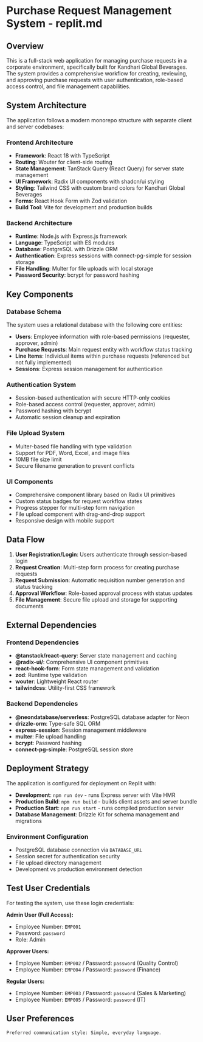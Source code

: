 # Purchase Request Management System - replit.md

## Overview

This is a full-stack web application for managing purchase requests in a corporate environment, specifically built for Kandhari Global Beverages. The system provides a comprehensive workflow for creating, reviewing, and approving purchase requests with user authentication, role-based access control, and file management capabilities.

## System Architecture

The application follows a modern monorepo structure with separate client and server codebases:

### Frontend Architecture
- **Framework**: React 18 with TypeScript
- **Routing**: Wouter for client-side routing
- **State Management**: TanStack Query (React Query) for server state management
- **UI Framework**: Radix UI components with shadcn/ui styling
- **Styling**: Tailwind CSS with custom brand colors for Kandhari Global Beverages
- **Forms**: React Hook Form with Zod validation
- **Build Tool**: Vite for development and production builds

### Backend Architecture
- **Runtime**: Node.js with Express.js framework
- **Language**: TypeScript with ES modules
- **Database**: PostgreSQL with Drizzle ORM
- **Authentication**: Express sessions with connect-pg-simple for session storage
- **File Handling**: Multer for file uploads with local storage
- **Password Security**: bcrypt for password hashing

## Key Components

### Database Schema
The system uses a relational database with the following core entities:
- **Users**: Employee information with role-based permissions (requester, approver, admin)
- **Purchase Requests**: Main request entity with workflow status tracking
- **Line Items**: Individual items within purchase requests (referenced but not fully implemented)
- **Sessions**: Express session management for authentication

### Authentication System
- Session-based authentication with secure HTTP-only cookies
- Role-based access control (requester, approver, admin)
- Password hashing with bcrypt
- Automatic session cleanup and expiration

### File Upload System
- Multer-based file handling with type validation
- Support for PDF, Word, Excel, and image files
- 10MB file size limit
- Secure filename generation to prevent conflicts

### UI Components
- Comprehensive component library based on Radix UI primitives
- Custom status badges for request workflow states
- Progress stepper for multi-step form navigation
- File upload component with drag-and-drop support
- Responsive design with mobile support

## Data Flow

1. **User Registration/Login**: Users authenticate through session-based login
2. **Request Creation**: Multi-step form process for creating purchase requests
3. **Request Submission**: Automatic requisition number generation and status tracking
4. **Approval Workflow**: Role-based approval process with status updates
5. **File Management**: Secure file upload and storage for supporting documents

## External Dependencies

### Frontend Dependencies
- **@tanstack/react-query**: Server state management and caching
- **@radix-ui/**: Comprehensive UI component primitives
- **react-hook-form**: Form state management and validation
- **zod**: Runtime type validation
- **wouter**: Lightweight React router
- **tailwindcss**: Utility-first CSS framework

### Backend Dependencies
- **@neondatabase/serverless**: PostgreSQL database adapter for Neon
- **drizzle-orm**: Type-safe SQL ORM
- **express-session**: Session management middleware
- **multer**: File upload handling
- **bcrypt**: Password hashing
- **connect-pg-simple**: PostgreSQL session store

## Deployment Strategy

The application is configured for deployment on Replit with:
- **Development**: `npm run dev` - runs Express server with Vite HMR
- **Production Build**: `npm run build` - builds client assets and server bundle
- **Production Start**: `npm run start` - runs compiled production server
- **Database Management**: Drizzle Kit for schema management and migrations

### Environment Configuration
- PostgreSQL database connection via `DATABASE_URL`
- Session secret for authentication security
- File upload directory management
- Development vs production environment detection

## Test User Credentials

For testing the system, use these login credentials:

**Admin User (Full Access):**
- Employee Number: `EMP001`
- Password: `password`
- Role: Admin

**Approver Users:**
- Employee Number: `EMP002` / Password: `password` (Quality Control)
- Employee Number: `EMP004` / Password: `password` (Finance)

**Regular Users:**
- Employee Number: `EMP003` / Password: `password` (Sales & Marketing)
- Employee Number: `EMP005` / Password: `password` (IT)

## User Preferences

```
Preferred communication style: Simple, everyday language.
```